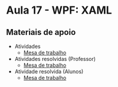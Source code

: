 # Aula 17 - WPF: XAML

## Materiais de apoio

- Atividades
    - [Mesa de trabalho](./ATIVIDADE.md)
- Atividades resolvidas (Professor)
	- [Mesa de trabalho]()
- Atividade resolvida (Alunos)
	- [Mesa de trabalho](./ENTREGA.md)